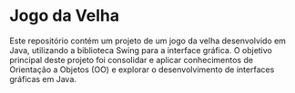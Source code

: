 # Jogo da Velha

Este repositório contém um projeto de um jogo da velha desenvolvido em Java, utilizando a biblioteca Swing para a interface gráfica. O objetivo principal deste projeto foi consolidar e aplicar conhecimentos de Orientação a Objetos (OO) e explorar o desenvolvimento de interfaces gráficas em Java.
